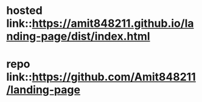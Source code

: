 # hosted link::https://amit848211.github.io/landing-page/dist/index.html
# repo link::https://github.com/Amit848211/landing-page
